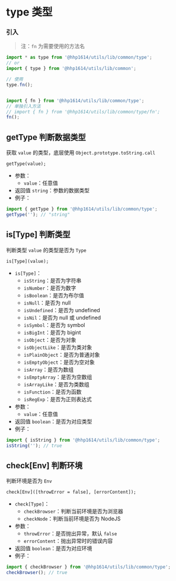 # type 类型

### 引入

> 注：`fn` 为需要使用的方法名

```js
import * as type from '@hhp1614/utils/lib/common/type';
// or
import { type } from '@hhp1614/utils/lib/common';

// 使用
type.fn();


import { fn } from '@hhp1614/utils/lib/common/type';
// 单独引入方法
// import { fn } from '@hhp1614/utils/lib/common/type/fn';
fn();
```

## getType 判断数据类型

获取 `value` 的类型，底层使用 `Object.prototype.toString.call`

```text
getType(value);
```

- 参数：
    - `value`：任意值
- 返回值 `string`：参数的数据类型
- 例子：
```js
import { getType } from '@hhp1614/utils/lib/common/type';
getType(''); // "string"
```

## is[Type] 判断类型

判断类型 `value` 的类型是否为 `Type`

```text
is[Type](value);
```

- `is[Type]`：
    - `isString`：是否为字符串
    - `isNumber`：是否为数字
    - `isBoolean`：是否为布尔值
    - `isNull`：是否为 null
    - `isUndefined`：是否为 undefined
    - `isNil`：是否为 null 或 undefined
    - `isSymbol`：是否为 symbol
    - `isBigInt`：是否为 bigint
    - `isObject`：是否为对象
    - `isObjectLike`：是否为类对象
    - `isPlainObject`：是否为普通对象
    - `isEmptyObject`：是否为空对象
    - `isArray`：是否为数组
    - `isEmptyArray`：是否为空数组
    - `isArrayLike`：是否为类数组
    - `isFunction`：是否为函数
    - `isRegExp`：是否为正则表达式
- 参数：
    - `value`：任意值
- 返回值 `boolean`：是否为对应类型
- 例子：
```js
import { isString } from '@hhp1614/utils/lib/common/type';
isString(''); // true
```

## check[Env] 判断环境

判断环境是否为 `Env`

```text
check[Env]([throwError = false], [errorContent]);
```

- `check[Type]`：
    - `checkBrowser`：判断当前环境是否为浏览器
    - `checkNode`：判断当前环境是否为 NodeJS
- 参数：
    - `throwError`：是否抛出异常，默认 `false`
    - `errorContent`：抛出异常时的错误内容
- 返回值 `boolean`：是否为对应环境
- 例子：
```js
import { checkBrowser } from '@hhp1614/utils/lib/common/type';
checkBrowser(); // true
```
